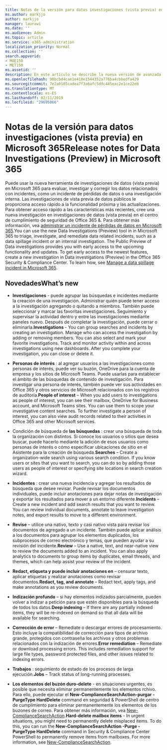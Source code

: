 ```yaml
---
title: Notas de la versión para datos investigaciones (vista previa) en Microsoft 365
ms.author: markjjo
author: markjjo
manager: laurawi
ms.date: ''
ms.audience: Admin
ms.topic: article
ms.service: o365-administration
localization_priority: Normal
ms.collection: ''
search.appverid:
- MOE150
- MET150
ms.assetid: ''
description: En este artículo se describe la nueva versión de avanzada exhibición de documentos electrónicos (vista previa) en Microsoft 365.
ms.openlocfilehash: 90bcbd4cae1e410e1544352a776ba4cbbedfa429
ms.sourcegitcommit: 7e2a0185cadea7f3a6afc5ddc445eac2e1ce22eb
ms.translationtype: MT
ms.contentlocale: es-ES
ms.lasthandoff: 02/11/2019
ms.locfileid: "29695066"
---
```

# <a name="release-notes-for-data-investigations-preview-in-microsoft-365"></a><span data-ttu-id="77828-103">Notas de la versión para datos investigaciones (vista previa) en Microsoft 365</span><span class="sxs-lookup"><span data-stu-id="77828-103">Release notes for Data Investigations (Preview) in Microsoft 365</span></span>

<span data-ttu-id="77828-p101">Puede usar la nueva herramienta de investigaciones de datos (vista previa) en Microsoft 365 para evaluar, investigar y corregir los datos relacionados con incidentes, como un incidente de pérdidas de datos o una investigación interna. Las investigaciones de vista previa de datos públicos le proporciona acceso rápido a la funcionalidad próxima y las actualizaciones. Para obtener acceso rápido a las características más recientes, cree una nueva investigación en investigaciones de datos (vista previa) en el centro de cumplimiento de seguridad de Office 365 &. Para obtener más información, vea [administrar un incidente de pérdidas de datos en Microsoft 365](manage-data-spillage-incidents.md).</span><span class="sxs-lookup"><span data-stu-id="77828-p101">You can use the new Data Investigations (Preview) tool in in Microsoft 365 to triage, investigate, and remediate data related incidents, such as a data spillage incident or an internal investigation. The Public Preview of Data investigations provides you with early access to the upcoming functionality and updates. To get early access to the newest features, create a new investigation in Data investigations (Preview) in the Office 365 Security & Compliance Center. To learn how, see [Manage a data spillage incident in Microsoft 365](manage-data-spillage-incidents.md).</span></span>

## <a name="whats-new"></a><span data-ttu-id="77828-108">Novedades</span><span class="sxs-lookup"><span data-stu-id="77828-108">What’s new</span></span> 

- <span data-ttu-id="77828-p102">**Investigaciones** - puede agrupar las búsquedas e incidentes mediante la creación de una investigación. Administrar quién puede tener acceso a la investigación agregando o quitando a miembros.  También puede seleccionar y marcar las favoritas investigaciones. Seguimiento y supervisar la actividad dentro y entre las investigaciones mediante paneles nuevo. Después de completar la investigación, puede cerrar o eliminarla.</span><span class="sxs-lookup"><span data-stu-id="77828-p102">**Investigations** - You can group searches and incidents by creating an investigation. Manage who can access the investigation by adding or removing members.  You can also select and mark your favorite investigations. Track and monitor activity within and across investigations using new dashboards. After you complete your investigation, you can close or delete it.</span></span>

- <span data-ttu-id="77828-p103">**Personas de interés** : al agregar usuarios a las investigaciones como personas de interés, puede ver su buzón, OneDrive para la cuenta de empresa y los sitios de Microsoft Teams. Puede usarlas para establecer el ámbito de las búsquedas de contenido de investigación. Para investigar una persona de interés, también puede ver sus actividades en Office 365 y otros servicios de Microsoft relacionados con los registros de auditoría.</span><span class="sxs-lookup"><span data-stu-id="77828-p103">**People of interest** – When you add users to investigations as people of interest, you can see their mailbox, OneDrive for Business account, and Microsoft Teams sites. You can use them to scope your investigative content searches. To further investigate a person of interest, you can also view audit records related to their activities in Office 365 and other Microsoft services.</span></span>

- <span data-ttu-id="77828-p104">Condición de búsqueda de **las búsquedas** : crear una búsqueda de toda la organización con distintos. Si conoce los usuarios o sitios que desea buscar, puede hacerlo mediante la adición de esos usuarios como personas de interés o cómo especificar ubicaciones de sitio en el Asistente para la creación de búsqueda.</span><span class="sxs-lookup"><span data-stu-id="77828-p104">**Searches** – Create a organization-wide search using various search condition. If you know users or sites that you want to search, you can do so by adding those users as people of interest or specifying site locations in search creation wizard.</span></span> 

- <span data-ttu-id="77828-p105">**Incidentes** : crear una nueva incidencia y agregar los resultados de búsqueda que desee revisar. Puede revisar los documentos individuales, puede incluir anotaciones para dejar notas de investigación y exportar los resultados para mover a un entorno diferente.</span><span class="sxs-lookup"><span data-stu-id="77828-p105">**Incidents** – Create a new incident and add search results that you want to review. You can review individual documents, annotate to leave investigation notes, and export results to move to a different environment.</span></span> 

- <span data-ttu-id="77828-p106">**Revise** – utilice una nativo, texto y casi nativo vista para revisar los documentos de agregado a un incidente. También puede aplicar análisis a los documentos para agrupar los elementos duplicados, los subprocesos de correo electrónico y temas, que pueden ayudar a su revisión del incidente.</span><span class="sxs-lookup"><span data-stu-id="77828-p106">**Review** – Use a native, text, and near-native view to review the documents added to an incident. You can also apply analytics to documents to group items by duplicates, email threads, and themes, which can help assist your review of the incident.</span></span> 

- <span data-ttu-id="77828-123">**Redact, etiqueta y puede incluir anotaciones en** – censurar texto, aplicar etiquetas y realizar anotaciones como revisar documentos.</span><span class="sxs-lookup"><span data-stu-id="77828-123">**Redact, tag, and annotate** – Redact text, apply tags, and make annotations as you review documents.</span></span>
  
- <span data-ttu-id="77828-124">**Indización profundo** – si hay elementos indizados parcialmente, pueden volver a indizar a petición para que estén disponibles para la búsqueda de todos los datos.</span><span class="sxs-lookup"><span data-stu-id="77828-124">**Deep indexing** – If there are any partially indexed items, they will be re-indexed on demand so that all data will be available for searching.</span></span>

- <span data-ttu-id="77828-p107">**Corrección de error** – Remediate o descargar errores de procesamiento. Esto incluye la compatibilidad de corrección para tipos de archivo grande, protegidos con contraseña los archivos y otros problemas relacionados con la indización de errores.</span><span class="sxs-lookup"><span data-stu-id="77828-p107">**Error remediation** – Remediate or download processing errors. This includes remediation support for large file types, password protected files, and other issues related to indexing errors.</span></span> 

- <span data-ttu-id="77828-127">**Trabajos** : seguimiento de estado de los procesos de larga ejecución.</span><span class="sxs-lookup"><span data-stu-id="77828-127">**Jobs** – Track status of long-running processes.</span></span>

- <span data-ttu-id="77828-p108">**Los elementos del buzón duro-delete** - en situaciones urgentes, es posible que necesita eliminar permanentemente los elementos rchivo. Para ello, puede ejecutar el **New-ComplianceSearchAction-purgar - PurgeType HardDelete** command en seguridad & PowerShell de centro de cumplimiento para eliminar permanentemente los elementos de los buzones de correo. Para obtener más información, vea [New-ComplianceSearchAction](https://docs.microsoft.com/powershell/module/exchange/policy-and-compliance-content-search/new-compliancesearchaction).</span><span class="sxs-lookup"><span data-stu-id="77828-p108">**Hard-delete mailbox items** - In urgent situations, you might need to permanently delete misplaced items. To do this, you can run the **New-ComplianceSearchAction -Purge -PurgeType HardDelete** command in Security & Compliance Center PowerShell to permanently remove items from mailboxes. For more information, see [New-ComplianceSearchAction](https://docs.microsoft.com/powershell/module/exchange/policy-and-compliance-content-search/new-compliancesearchaction).</span></span>
